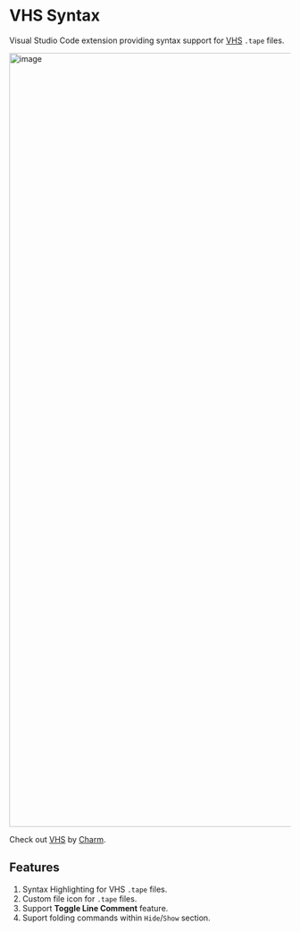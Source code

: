 # VHS Syntax

Visual Studio Code extension providing syntax support for [VHS](https://github.com/charmbracelet/vhs) `.tape` files.

<img width="1383" alt="image" src="https://user-images.githubusercontent.com/10350864/202877071-d46f435e-3899-4e58-8228-a9838d66374c.png">

Check out [VHS](https://github.com/charmbracelet/vhs) by [Charm](https://charm.sh/).

## Features

1. Syntax Highlighting for VHS `.tape` files.
2. Custom file icon for `.tape` files.
3. Support **Toggle Line Comment** feature.
4. Suport folding commands within `Hide`/`Show` section.
